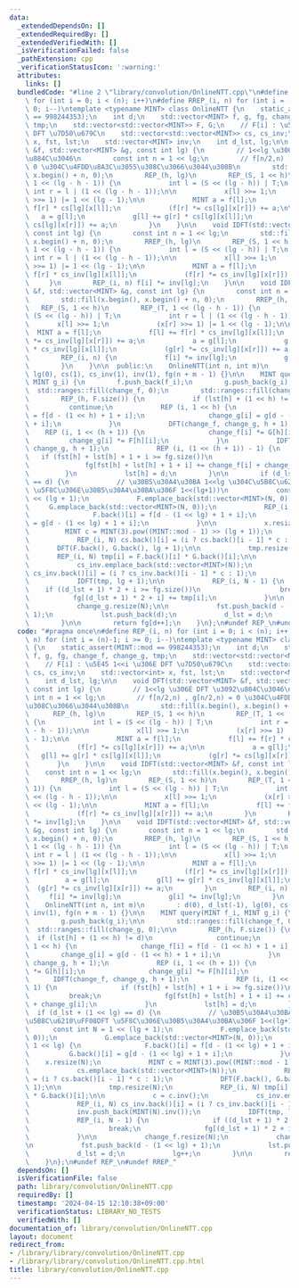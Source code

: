 ```yaml
---
data:
  _extendedDependsOn: []
  _extendedRequiredBy: []
  _extendedVerifiedWith: []
  _isVerificationFailed: false
  _pathExtension: cpp
  _verificationStatusIcon: ':warning:'
  attributes:
    links: []
  bundledCode: "#line 2 \"library/convolution/OnlineNTT.cpp\"\n#define REP_(i, n)\
    \ for (int i = 0; i < (n); i++)\n#define RREP_(i, n) for (int i = (n)-1; i >=\
    \ 0; i--)\ntemplate <typename MINT> class OnlineNTT {\n    static_assert(MINT::mod\
    \ == 998244353);\n    int d;\n    std::vector<MINT> f, g, fg, change_f, change_g,\
    \ tmp;\n    std::vector<std::vector<MINT>> F, G;\n    // F[i] : \u5E45 1<<i \u306E\
    \ DFT \u7D50\u679C\n    std::vector<std::vector<MINT>> cs, cs_inv;\n    std::vector<int>\
    \ x, fst, lst;\n    std::vector<MINT> inv;\n    int d_lst, lg;\n\n    void DFT(std::vector<MINT>\
    \ &f, std::vector<MINT> &g, const int lg) {\n        // 1<<lg \u306E DFT \u3092\
    \u884C\u3046\n        const int n = 1 << lg;\n        // f[n/2,n) , g[n/2,n) =\
    \ 0 \u304C\u4FDD\u8A3C\u3055\u308C\u3066\u3044\u308B\n        std::fill(x.begin(),\
    \ x.begin() + n, 0);\n        REP_(h, lg)\n        REP_(S, 1 << h)\n        REP_(T,\
    \ 1 << (lg - h - 1)) {\n            int l = (S << (lg - h)) | T;\n           \
    \ int r = l | (1 << (lg - h - 1));\n\n            x[l] >>= 1;\n            (x[r]\
    \ >>= 1) |= 1 << (lg - 1);\n\n            MINT a = f[l];\n            f[l] +=\
    \ f[r] * cs[lg][x[l]];\n            (f[r] *= cs[lg][x[r]]) += a;\n\n         \
    \   a = g[l];\n            g[l] += g[r] * cs[lg][x[l]];\n            (g[r] *=\
    \ cs[lg][x[r]]) += a;\n        }\n    }\n\n    void IDFT(std::vector<MINT> &f,\
    \ const int lg) {\n        const int n = 1 << lg;\n        std::fill(x.begin(),\
    \ x.begin() + n, 0);\n        RREP_(h, lg)\n        REP_(S, 1 << h)\n        REP_(T,\
    \ 1 << (lg - h - 1)) {\n            int l = (S << (lg - h)) | T;\n           \
    \ int r = l | (1 << (lg - h - 1));\n\n            x[l] >>= 1;\n            (x[r]\
    \ >>= 1) |= 1 << (lg - 1);\n\n            MINT a = f[l];\n            f[l] +=\
    \ f[r] * cs_inv[lg][x[l]];\n            (f[r] *= cs_inv[lg][x[r]]) += a;\n   \
    \     }\n        REP_(i, n) f[i] *= inv[lg];\n    }\n\n    void IDFT(std::vector<MINT>\
    \ &f, std::vector<MINT> &g, const int lg) {\n        const int n = 1 << lg;\n\
    \        std::fill(x.begin(), x.begin() + n, 0);\n        RREP_(h, lg)\n     \
    \   REP_(S, 1 << h)\n        REP_(T, 1 << (lg - h - 1)) {\n            int l =\
    \ (S << (lg - h)) | T;\n            int r = l | (1 << (lg - h - 1));\n\n     \
    \       x[l] >>= 1;\n            (x[r] >>= 1) |= 1 << (lg - 1);\n\n          \
    \  MINT a = f[l];\n            f[l] += f[r] * cs_inv[lg][x[l]];\n            (f[r]\
    \ *= cs_inv[lg][x[r]]) += a;\n            a = g[l];\n            g[l] += g[r]\
    \ * cs_inv[lg][x[l]];\n            (g[r] *= cs_inv[lg][x[r]]) += a;\n        }\n\
    \        REP_(i, n) {\n            f[i] *= inv[lg];\n            g[i] *= inv[lg];\n\
    \        }\n    }\n\n  public:\n    OnlineNTT(int n, int m)\n        : d(0), d_lst(-1),\
    \ lg(0), cs(1), cs_inv(1), inv(1), fg(n + m - 1) {}\n\n    MINT query(MINT f_i,\
    \ MINT g_i) {\n        f.push_back(f_i);\n        g.push_back(g_i);\n\n      \
    \  std::ranges::fill(change_f, 0);\n        std::ranges::fill(change_g, 0);\n\n\
    \        REP_(h, F.size()) {\n            if (lst[h] + (1 << h) != d)\n      \
    \          continue;\n            REP (i, 1 << h) {\n                change_f[i]\
    \ = f[d - (1 << h) + 1 + i];\n                change_g[i] = g[d - (1 << h) + 1\
    \ + i];\n            }\n            DFT(change_f, change_g, h + 1);\n        \
    \    REP (i, 1 << (h + 1)) {\n                change_f[i] *= G[h][i];\n      \
    \          change_g[i] *= F[h][i];\n            }\n            IDFT(change_f,\
    \ change_g, h + 1);\n            REP (i, (1 << (h + 1)) - 1) {\n             \
    \   if (fst[h] + lst[h] + 1 + i >= fg.size())\n                    break;\n  \
    \              fg[fst[h] + lst[h] + 1 + i] += change_f[i] + change_g[i];\n   \
    \         }\n            lst[h] = d;\n        }\n\n        if (d_lst + (1 << lg)\
    \ == d) {\n            // \u30B5\u30A4\u30BA 1<<lg \u304C\u5B8C\u6210\uFF08DFT\
    \ \u5F8C\u306E\u30B5\u30A4\u30BA\u306F 1<<(lg+1))\n            const int N = 1\
    \ << (lg + 1);\n            F.emplace_back(std::vector<MINT>(N, 0));\n       \
    \     G.emplace_back(std::vector<MINT>(N, 0));\n            REP_(i, 1 << lg) {\n\
    \                F.back()[i] = f[d - (1 << lg) + 1 + i];\n                G.back()[i]\
    \ = g[d - (1 << lg) + 1 + i];\n            }\n\n            x.resize(N);\n   \
    \         MINT c = MINT(3).pow((MINT::mod - 1) >> (lg + 1));\n            cs.emplace_back(std::vector<MINT>(N));\n\
    \            REP_(i, N) cs.back()[i] = (i ? cs.back()[i - 1] * c : 1);\n     \
    \       DFT(F.back(), G.back(), lg + 1);\n\n            tmp.resize(N);\n     \
    \       REP_(i, N) tmp[i] = F.back()[i] * G.back()[i];\n\n            c = c.inv();\n\
    \            cs_inv.emplace_back(std::vector<MINT>(N));\n            REP_(i, N)\
    \ cs_inv.back()[i] = (i ? cs_inv.back()[i - 1] * c : 1);\n            inv.push_back(MINT(N).inv());\n\
    \            IDFT(tmp, lg + 1);\n\n            REP_(i, N - 1) {\n            \
    \    if ((d_lst + 1) * 2 + i >= fg.size())\n                    break;\n     \
    \           fg[(d_lst + 1) * 2 + i] += tmp[i];\n            }\n\n            change_f.resize(N);\n\
    \            change_g.resize(N);\n\n            fst.push_back(d - (1 << lg) +\
    \ 1);\n            lst.push_back(d);\n            d_lst = d;\n            lg++;\n\
    \        }\n\n        return fg[d++];\n    }\n};\n#undef REP_\n#undef RREP_\n"
  code: "#pragma once\n#define REP_(i, n) for (int i = 0; i < (n); i++)\n#define RREP_(i,\
    \ n) for (int i = (n)-1; i >= 0; i--)\ntemplate <typename MINT> class OnlineNTT\
    \ {\n    static_assert(MINT::mod == 998244353);\n    int d;\n    std::vector<MINT>\
    \ f, g, fg, change_f, change_g, tmp;\n    std::vector<std::vector<MINT>> F, G;\n\
    \    // F[i] : \u5E45 1<<i \u306E DFT \u7D50\u679C\n    std::vector<std::vector<MINT>>\
    \ cs, cs_inv;\n    std::vector<int> x, fst, lst;\n    std::vector<MINT> inv;\n\
    \    int d_lst, lg;\n\n    void DFT(std::vector<MINT> &f, std::vector<MINT> &g,\
    \ const int lg) {\n        // 1<<lg \u306E DFT \u3092\u884C\u3046\n        const\
    \ int n = 1 << lg;\n        // f[n/2,n) , g[n/2,n) = 0 \u304C\u4FDD\u8A3C\u3055\
    \u308C\u3066\u3044\u308B\n        std::fill(x.begin(), x.begin() + n, 0);\n  \
    \      REP_(h, lg)\n        REP_(S, 1 << h)\n        REP_(T, 1 << (lg - h - 1))\
    \ {\n            int l = (S << (lg - h)) | T;\n            int r = l | (1 << (lg\
    \ - h - 1));\n\n            x[l] >>= 1;\n            (x[r] >>= 1) |= 1 << (lg\
    \ - 1);\n\n            MINT a = f[l];\n            f[l] += f[r] * cs[lg][x[l]];\n\
    \            (f[r] *= cs[lg][x[r]]) += a;\n\n            a = g[l];\n         \
    \   g[l] += g[r] * cs[lg][x[l]];\n            (g[r] *= cs[lg][x[r]]) += a;\n \
    \       }\n    }\n\n    void IDFT(std::vector<MINT> &f, const int lg) {\n    \
    \    const int n = 1 << lg;\n        std::fill(x.begin(), x.begin() + n, 0);\n\
    \        RREP_(h, lg)\n        REP_(S, 1 << h)\n        REP_(T, 1 << (lg - h -\
    \ 1)) {\n            int l = (S << (lg - h)) | T;\n            int r = l | (1\
    \ << (lg - h - 1));\n\n            x[l] >>= 1;\n            (x[r] >>= 1) |= 1\
    \ << (lg - 1);\n\n            MINT a = f[l];\n            f[l] += f[r] * cs_inv[lg][x[l]];\n\
    \            (f[r] *= cs_inv[lg][x[r]]) += a;\n        }\n        REP_(i, n) f[i]\
    \ *= inv[lg];\n    }\n\n    void IDFT(std::vector<MINT> &f, std::vector<MINT>\
    \ &g, const int lg) {\n        const int n = 1 << lg;\n        std::fill(x.begin(),\
    \ x.begin() + n, 0);\n        RREP_(h, lg)\n        REP_(S, 1 << h)\n        REP_(T,\
    \ 1 << (lg - h - 1)) {\n            int l = (S << (lg - h)) | T;\n           \
    \ int r = l | (1 << (lg - h - 1));\n\n            x[l] >>= 1;\n            (x[r]\
    \ >>= 1) |= 1 << (lg - 1);\n\n            MINT a = f[l];\n            f[l] +=\
    \ f[r] * cs_inv[lg][x[l]];\n            (f[r] *= cs_inv[lg][x[r]]) += a;\n   \
    \         a = g[l];\n            g[l] += g[r] * cs_inv[lg][x[l]];\n          \
    \  (g[r] *= cs_inv[lg][x[r]]) += a;\n        }\n        REP_(i, n) {\n       \
    \     f[i] *= inv[lg];\n            g[i] *= inv[lg];\n        }\n    }\n\n  public:\n\
    \    OnlineNTT(int n, int m)\n        : d(0), d_lst(-1), lg(0), cs(1), cs_inv(1),\
    \ inv(1), fg(n + m - 1) {}\n\n    MINT query(MINT f_i, MINT g_i) {\n        f.push_back(f_i);\n\
    \        g.push_back(g_i);\n\n        std::ranges::fill(change_f, 0);\n      \
    \  std::ranges::fill(change_g, 0);\n\n        REP_(h, F.size()) {\n          \
    \  if (lst[h] + (1 << h) != d)\n                continue;\n            REP (i,\
    \ 1 << h) {\n                change_f[i] = f[d - (1 << h) + 1 + i];\n        \
    \        change_g[i] = g[d - (1 << h) + 1 + i];\n            }\n            DFT(change_f,\
    \ change_g, h + 1);\n            REP (i, 1 << (h + 1)) {\n                change_f[i]\
    \ *= G[h][i];\n                change_g[i] *= F[h][i];\n            }\n      \
    \      IDFT(change_f, change_g, h + 1);\n            REP (i, (1 << (h + 1)) -\
    \ 1) {\n                if (fst[h] + lst[h] + 1 + i >= fg.size())\n          \
    \          break;\n                fg[fst[h] + lst[h] + 1 + i] += change_f[i]\
    \ + change_g[i];\n            }\n            lst[h] = d;\n        }\n\n      \
    \  if (d_lst + (1 << lg) == d) {\n            // \u30B5\u30A4\u30BA 1<<lg \u304C\
    \u5B8C\u6210\uFF08DFT \u5F8C\u306E\u30B5\u30A4\u30BA\u306F 1<<(lg+1))\n      \
    \      const int N = 1 << (lg + 1);\n            F.emplace_back(std::vector<MINT>(N,\
    \ 0));\n            G.emplace_back(std::vector<MINT>(N, 0));\n            REP_(i,\
    \ 1 << lg) {\n                F.back()[i] = f[d - (1 << lg) + 1 + i];\n      \
    \          G.back()[i] = g[d - (1 << lg) + 1 + i];\n            }\n\n        \
    \    x.resize(N);\n            MINT c = MINT(3).pow((MINT::mod - 1) >> (lg + 1));\n\
    \            cs.emplace_back(std::vector<MINT>(N));\n            REP_(i, N) cs.back()[i]\
    \ = (i ? cs.back()[i - 1] * c : 1);\n            DFT(F.back(), G.back(), lg +\
    \ 1);\n\n            tmp.resize(N);\n            REP_(i, N) tmp[i] = F.back()[i]\
    \ * G.back()[i];\n\n            c = c.inv();\n            cs_inv.emplace_back(std::vector<MINT>(N));\n\
    \            REP_(i, N) cs_inv.back()[i] = (i ? cs_inv.back()[i - 1] * c : 1);\n\
    \            inv.push_back(MINT(N).inv());\n            IDFT(tmp, lg + 1);\n\n\
    \            REP_(i, N - 1) {\n                if ((d_lst + 1) * 2 + i >= fg.size())\n\
    \                    break;\n                fg[(d_lst + 1) * 2 + i] += tmp[i];\n\
    \            }\n\n            change_f.resize(N);\n            change_g.resize(N);\n\
    \n            fst.push_back(d - (1 << lg) + 1);\n            lst.push_back(d);\n\
    \            d_lst = d;\n            lg++;\n        }\n\n        return fg[d++];\n\
    \    }\n};\n#undef REP_\n#undef RREP_"
  dependsOn: []
  isVerificationFile: false
  path: library/convolution/OnlineNTT.cpp
  requiredBy: []
  timestamp: '2024-04-15 12:10:38+09:00'
  verificationStatus: LIBRARY_NO_TESTS
  verifiedWith: []
documentation_of: library/convolution/OnlineNTT.cpp
layout: document
redirect_from:
- /library/library/convolution/OnlineNTT.cpp
- /library/library/convolution/OnlineNTT.cpp.html
title: library/convolution/OnlineNTT.cpp
---
```

